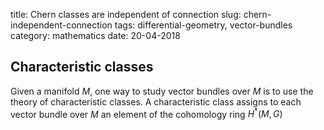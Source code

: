 title: Chern classes are independent of connection
slug: chern-independent-connection
tags: differential-geometry, vector-bundles
category: mathematics
date: 20-04-2018

## Characteristic classes

Given a manifold $M$, one way to study  vector bundles 
over $M$ is to use the theory of 
characteristic classes. 
A characteristic class assigns to each vector bundle
over $M$ an element of the cohomology ring $H^{\ast}(M, G)$

